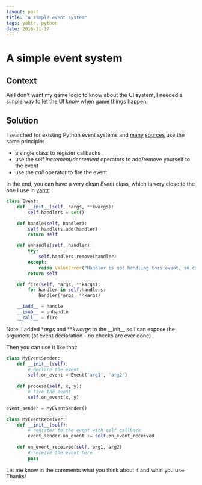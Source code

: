 ```yaml
---
layout: post
title: "A simple event system"
tags: yahtr, python
date: 2016-11-17
---
```


# A simple event system

## Context

As I don't want my game logic to know about the UI system, I needed a simple way to let the UI know when game things happen.


## Solution

I searched for existing Python event systems and [many](http://www.valuedlessons.com/2008/04/events-in-python.html) [sources](http://www.voidspace.org.uk/python/weblog/arch_d7_2007_02_03.shtml#e616) use the same principle: 

* a single class to register callbacks
* use the self *increment*/*decrement* operators to add/remove yourself to the event
* use the *call* operator to fire the event


In the end, you can have a very clean *Event* class, which is very close to the one I use in [yahtr](https://github.com/fp12/yahtr):

~~~ python
class Event:
    def __init__(self, *args, **kwargs):
        self.handlers = set()

    def handle(self, handler):
        self.handlers.add(handler)
        return self

    def unhandle(self, handler):
        try:
            self.handlers.remove(handler)
        except:
            raise ValueError("Handler is not handling this event, so cannot unhandle it.")
        return self

    def fire(self, *args, **kargs):
        for handler in self.handlers:
            handler(*args, **kargs)

    __iadd__ = handle
    __isub__ = unhandle
    __call__ = fire
~~~

Note: I added **args* and ***kwargs* to the \_\_init\_\_ so I can expose the argument (at event declaration - no checks are ever done).

Then you can use it like that:

~~~python
class MyEventSender:
    def __init__(self):
        # declare the event
        self.on_event = Event('arg1', 'arg2')
    
    def process(self, x, y):
        # fire the event
        self.on_event(x, y)

event_sender = MyEventSender()

class MyEventReceiver:
    def __init__(self):
        # register to the event with self callback
        event_sender.on_event += self.on_event_received
        
    def on_event_received(self, arg1, arg2)
        # receive the event here
        pass
~~~

Let me know in the comments what you think about it and what you use!
Thanks!
